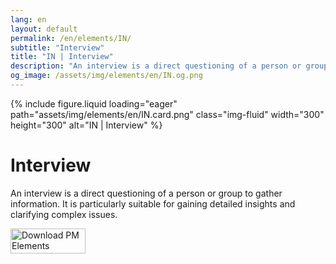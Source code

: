 ```yaml
---
lang: en
layout: default
permalink: /en/elements/IN/
subtitle: "Interview"
title: "IN | Interview"
description: "An interview is a direct questioning of a person or group to gather information. It is particularly suitable for gaining detailed insights and clarifying complex issues."
og_image: /assets/img/elements/en/IN.og.png
---
```


{% include figure.liquid loading="eager" path="assets/img/elements/en/IN.card.png" class="img-fluid" width="300" height="300" alt="IN | Interview" %}

# Interview

An interview is a direct questioning of a person or group to gather information. It is particularly suitable for gaining detailed insights and clarifying complex issues.

<a href="https://apps.apple.com/app/apple-store/id6738084498?pt=127441684&ct=website&mt=8">
  <img src="{{ "assets/img/en/appstore.png" | relative_url }}" width="120" height="40" alt="Download PM Elements">
</a>
